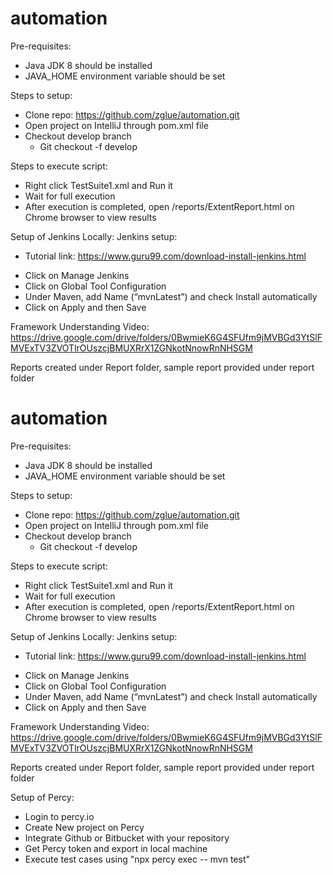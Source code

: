 # automation

Pre-requisites:
  - Java JDK 8 should be installed
  - JAVA_HOME environment variable should be set

Steps to setup:
  - Clone repo: https://github.com/zglue/automation.git
  - Open project on IntelliJ through pom.xml file
  - Checkout develop branch
      - Git checkout -f develop

Steps to execute script:
  - Right click TestSuite1.xml and Run it
  - Wait for full execution
  - After execution is completed, open /reports/ExtentReport.html on Chrome browser to view results

Setup of Jenkins Locally:
Jenkins setup: 
  * Tutorial link: https://www.guru99.com/download-install-jenkins.html
  - Click on Manage Jenkins
  - Click on Global Tool Configuration
  - Under Maven, add Name (“mvnLatest”) and check Install automatically
  - Click on Apply and then Save 
  
  Framework Understanding Video:
  https://drive.google.com/drive/folders/0BwmieK6G4SFUfm9jMVBGd3YtSlFMVExTV3ZVOTlrOUszcjBMUXRrX1ZGNkotNnowRnNHSGM
  
  Reports created under Report folder, sample report provided under report folder
  
# automation

Pre-requisites:
  - Java JDK 8 should be installed
  - JAVA_HOME environment variable should be set

Steps to setup:
  - Clone repo: https://github.com/zglue/automation.git
  - Open project on IntelliJ through pom.xml file
  - Checkout develop branch
      - Git checkout -f develop

Steps to execute script:
  - Right click TestSuite1.xml and Run it
  - Wait for full execution
  - After execution is completed, open /reports/ExtentReport.html on Chrome browser to view results

Setup of Jenkins Locally:
Jenkins setup: 
  * Tutorial link: https://www.guru99.com/download-install-jenkins.html
  - Click on Manage Jenkins
  - Click on Global Tool Configuration
  - Under Maven, add Name (“mvnLatest”) and check Install automatically
  - Click on Apply and then Save 
  
  Framework Understanding Video:
  https://drive.google.com/drive/folders/0BwmieK6G4SFUfm9jMVBGd3YtSlFMVExTV3ZVOTlrOUszcjBMUXRrX1ZGNkotNnowRnNHSGM
  
  Reports created under Report folder, sample report provided under report folder
  
Setup of Percy:
   - Login to percy.io
   - Create New project on Percy
   - Integrate Github or Bitbucket with your repository 
   - Get Percy token and export in local machine 
   - Execute test cases using "npx percy exec -- mvn test"
